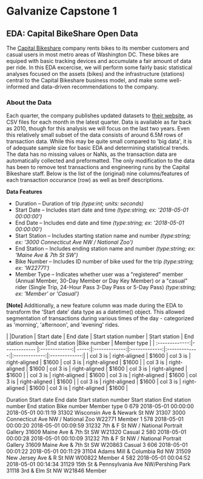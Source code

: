 # Galvanize Capstone 1  
## EDA: Capital BikeShare Open Data 

The [Capital Bikeshare](https://capitalbikeshare.com) company rents bikes to its member customers and casual users in most metro areas of Washington DC. These bikes are equiped with basic tracking devices and accumulate a fair amount of data per ride. In this EDA excercise, we will perform some fairly basic statistical analyses focused on the assets (bikes) and the infrastructure (stations) central to the Capital Bikeshare business model, and make some well-informed and data-driven recommendations to the company. 


### About the Data
Each quarter, the company publishes updated datasets to [their website](https://capitalbikeshare.com/system-data), as CSV files for each month in the latest quarter. Data is available as far back as 2010, though for this analysis we will focus on the last two years. Even this relatively small subset of the data consists of around 6.5M rows of transaction data. While this may be quite small compared to 'big data', it is of adequate sample size for basic EDA and determining statistical trends. The data has no missing values or NaNs, as the transaction data are automatically collected and preformatted. The only modification to the data has been to remove test transactions and engineering runs by the Capital Bikeshare staff. Below is the list of the (original) nine columns/features of each transaction occurance (row) as well as breif descriptions.

**Data Features**
- Duration – Duration of trip _(type:int; units: seconds)_
- Start Date – Includes start date and time _(type:string; ex: '2018-05-01 00:00:00')_
- End Date – Includes end date and time _(type:string; ex: '2018-05-01 00:00:00')_
- Start Station – Includes starting station name and number _(type:string; ex: '3000 Connecticut Ave NW / National Zoo')_
- End Station – Includes ending station name and number _(type:string; ex: 'Maine Ave & 7th St SW')_
- Bike Number – Includes ID number of bike used for the trip _(type:string; ex: 'W22771')_
- Member Type – Indicates whether user was a "registered" member (Annual Member, 30-Day Member or Day Key Member) or a "casual" rider (Single Trip, 24-Hour Pass 3-Day Pass or 5-Day Pass) _(type:string; ex: 'Member' or 'Casual')_

**[Note]** Additionally, a new feature column was made during the EDA to transform the 'Start date' data type as a datetime() object. This allowed segmentation of transactions during various times of the day - categorized as 'morning', 'afternoon', and 'evening' rides. 

| |Duration      |     Start date |  End date |  Start station number | Start station | End station number  |End station |Bike number | Member type  |
| :-------------:|------------- |:-------------:| -----:|:-------------:|:-------------:|:-------------:|:-------------:|:-------------:|
| col 3 is      | right-aligned | $1600 | col 3 is      | right-aligned | $1600 | col 3 is      | right-aligned | $1600 |
| col 3 is      | right-aligned | $1600 | col 3 is      | right-aligned | $1600 | col 3 is      | right-aligned | $1600 |
| col 3 is      | right-aligned | $1600 | col 3 is      | right-aligned | $1600 | col 3 is      | right-aligned | $1600 |
| col 3 is      | right-aligned | $1600 | col 3 is      | right-aligned | $1600 | col 3 is      | right-aligned | $1600 |

   Duration           Start date             End date  Start station number                                Start station  End station number                             End station Bike number Member type
0       679  2018-05-01 00:00:00  2018-05-01 00:11:19                 31302                 Wisconsin Ave & Newark St NW               31307  3000 Connecticut Ave NW / National Zoo      W22771      Member
1       578  2018-05-01 00:00:20  2018-05-01 00:09:59                 31232    7th & F St NW / National Portrait Gallery               31609                   Maine Ave & 7th St SW      W21320      Casual
2       580  2018-05-01 00:00:28  2018-05-01 00:10:09                 31232    7th & F St NW / National Portrait Gallery               31609                   Maine Ave & 7th St SW      W20863      Casual
3       606  2018-05-01 00:01:22  2018-05-01 00:11:29                 31104                  Adams Mill & Columbia Rd NW               31509                New Jersey Ave & R St NW      W00822      Member
4       582  2018-05-01 00:04:52  2018-05-01 00:14:34                 31129  15th St & Pennsylvania Ave NW/Pershing Park               31118                         3rd & Elm St NW      W21846      Member
